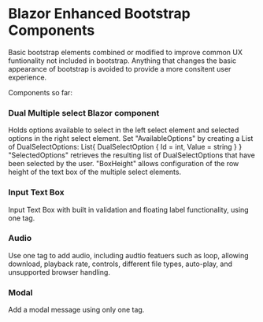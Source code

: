 # Blazor Enhanced Bootstrap Components
Basic bootstrap elements combined or modified to improve common UX funtionality not included in bootstrap. Anything that changes the basic appearance of bootstrap is avoided to provide a more consitent user experience.

Components so far:

### Dual Multiple select Blazor component  ###
Holds options available to select in the left select element and selected options in the right select element. 
Set "AvailableOptions" by creating a List of DualSelectOptions: List<DualSelectOption>{ DualSelectOption { Id = int, Value = string } }
"SelectedOptions" retrieves the resulting list of DualSelectOptions that have been selected by the user.
"BoxHeight" allows configuration of the row height of the text box of the multiple select elements.

### Input Text Box
Input Text Box with built in validation and floating label functionality, using one tag.


### Audio 
Use one tag to add audio, including audtio featuers such as loop, allowing download, playback rate, controls, different file types, auto-play, and unsupported browser handling.
  
### Modal
Add a modal message using only one tag.
